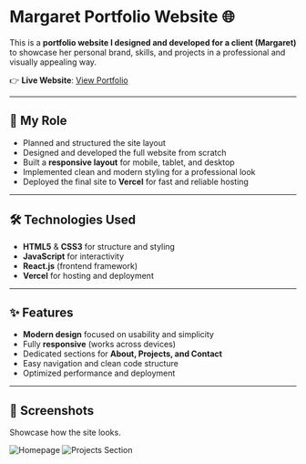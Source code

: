 # Margaret Portfolio Website 🌐

This is a **portfolio website I designed and developed for a client (Margaret)** to showcase her personal brand, skills, and projects in a professional and visually appealing way.  

👉 **Live Website**: [View Portfolio](https://margaret-portfolio-five.vercel.app/)

---

## 💼 My Role

- Planned and structured the site layout  
- Designed and developed the full website from scratch  
- Built a **responsive layout** for mobile, tablet, and desktop  
- Implemented clean and modern styling for a professional look  
- Deployed the final site to **Vercel** for fast and reliable hosting  

---

## 🛠️ Technologies Used

- **HTML5** & **CSS3** for structure and styling  
- **JavaScript** for interactivity  
- **React.js** (frontend framework)  
- **Vercel** for hosting and deployment  

---

## ✨ Features

- **Modern design** focused on usability and simplicity  
- Fully **responsive** (works across devices)  
- Dedicated sections for **About, Projects, and Contact**  
- Easy navigation and clean code structure  
- Optimized performance and deployment  

---

## 📸 Screenshots

Showcase how the site looks.  

![Homepage](screenshots/homepage.png)
![Projects Section](screenshots/projects.png)
